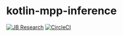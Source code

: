 # kotlin-mpp-inference
[![JB Research](https://jb.gg/badges/research-flat-square.svg)](https://research.jetbrains.org/)
[![CircleCI](https://img.shields.io/circleci/build/github/JetBrains-Research/kotlin-mpp-inference.svg?style=flat-square)](https://circleci.com/gh/JetBrains-Research/kotlin-mpp-inference)

